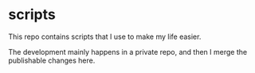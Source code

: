 # scripts

This repo contains scripts that I use to make my life easier.

The development mainly happens in a private repo, and then I merge the publishable changes here.
